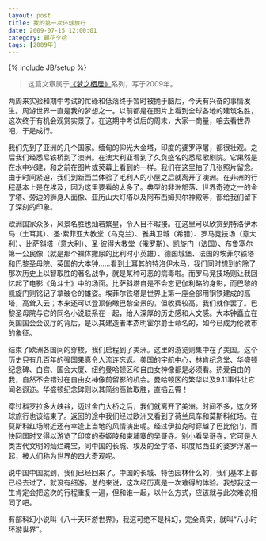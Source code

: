```yaml
---
layout: post
title: 我的第一次环球旅行
date: 2009-07-15 12:00:01
category: 朝花夕拾
tags: [2009年]
---
```

{% include JB/setup %}

> 这篇文章属于[《梦之栖居》](/posts/where-the-dreams-reside/)系列，写于2009年。
	
<!--more-->

两周来实验和期中考试的忙碌和低落终于暂时被抛于脑后，今天有兴奋的事情发生。周游世界一直是我的梦想之一。以前都是在图片上看到全球各地的建筑名胜，这次终于有机会观赏实景了。在这期中考试后的周末，大家一商量，咱去看世界吧，于是成行。

我们先到了亚洲的几个国家。缅甸的仰光大金塔，印度的婆罗浮屠，都很壮观。之后我们经悉尼铁桥到了澳洲。在澳大利亚看到了久负盛名的悉尼歌剧院。它果然是在水中兴建，和之前在图片或荧幕上看到的一样。我们在这里拍了几张照片留念。由于时间紧迫，我们到新西兰体验了毛利人的小屋之后就离开了澳洲。在非洲的行程基本上是在埃及，因为这里要看的太多了。典型的非洲部落、世界奇迹之一的金字塔、旁边的狮身人面像、亚历山大灯塔以及阿布西姆贝尔神殿等，都给我们留下了深刻的印象。

欧洲国家众多，风景名胜也灿若繁星，令人目不暇接。在这里可以欣赏到特洛伊木马（土耳其）、圣·索菲亚大教堂（乌克兰）、雅典卫城（希腊）、罗马竞技场（意大利）、比萨斜塔（意大利）、圣·彼得大教堂（俄罗斯）、凯旋门（法国）、布鲁塞尔第一公民像（就是那个裸体撒尿的比利时小英雄）、德国城堡、法国的埃菲尔铁塔和巴黎圣母院、英国的大本钟……看到土耳其的特洛伊木马，我们同时想到的除了那次历史上以智取胜的著名战争，就是某种可恶的病毒啦。而罗马竞技场则让我回忆起了电影《角斗士》中的场面。比萨斜塔自是不会忘记伽利略的身影，而巴黎的凯旋门则铭记了拿破仑的雄姿。埃菲尔铁塔是世界上第一座全部用钢铁建成的高塔，高耸入云；本来还可以登顶俯瞰巴黎全景的，但收费较高，我们就作罢了。巴黎圣母院与它的同名小说联系在一起，给人深厚的历史感和人文感。大本钟矗立在英国国会会议厅的背后，是以其建造者本杰明霍尔爵士命名的，如今已成为伦敦市的象征。

结束了欧洲各国间的穿梭，我们启程到了美洲。这里的游览则集中在了美国。这个历史只有几百年的强国果真令人流连忘返。美国的宇航中心，林肯纪念堂、华盛顿纪念碑、白宫、国会大厦、纽约曼哈顿区和自由女神像都是必须看。热爱自由的我，自然不会错过在自由女神像前留影的机会。曼哈顿区的繁华以及9.11事件让它闻名遐迩。华盛顿纪念碑则以其简约高耸取胜，直插云霄！

穿过科罗拉多大峡谷，迈过金门大桥之后，我们就离开了美洲。时间不多，这次环球旅行也该结束了。返回的途中我们经过欧洲又看到了荷兰风车和莫斯科红场。在莫斯科红场附近还有幸逢上当地的风情演出呢。经过伊拉克时穿越了巴比伦门，而快回国时又得以游览了印度的泰姬陵和柬埔寨的吴哥寺。别小看吴哥寺，它可是人类古代文明的灿烂瑰宝，同中国的长城、埃及的金字塔、印度尼西亚的婆罗浮屠一起，被人们称为世界的四大奇观呢。

说中国中国就到，我们已经回来了。中国的长城、特色园林什么的，我们基本上都已经去过了，就没有细游。总的来说，这次经历真是一次难得的体验。我想我这一生肯定会把这次的行程重复一遍，但和谁一起，以什么方式，应该就与此次难说相同了吧。

有部科幻小说叫《八十天环游世界》，我这可绝不是科幻，完全真实，就叫“八小时环游世界”。